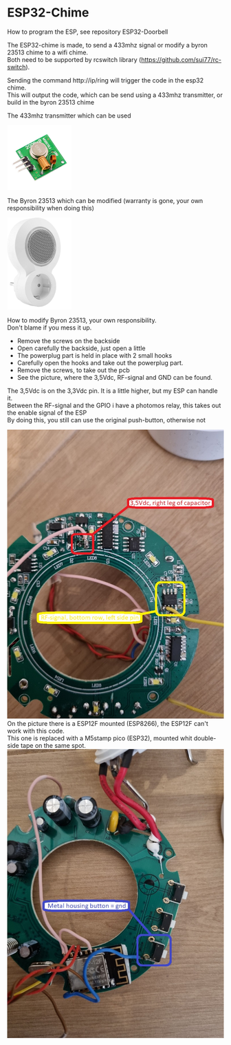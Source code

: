# ESP32-Chime

How to program the ESP, see repository ESP32-Doorbell

The ESP32-chime is made, to send a 433mhz signal or modify a byron 23513 chime to a wifi chime. <br>
Both need to be supported by rcswitch library (https://github.com/sui77/rc-switch).

Sending the command http://ip/ring will trigger the code in the esp32 chime. <br>
This will output the code, which can be send using a 433mhz transmitter, or build in the byron 23513 chime

The 433mhz transmitter which can be used

<img src="assets/Readme_home_pictures/433Mhz-RF-Wireless-transmitter.jpg" width="150" >

The Byron 23513 which can be modified (warranty is gone, your own responsibility when doing this)

<img src="assets/Readme_home_pictures/byron_dby-23513.jpg" width="150" >

How to modify Byron 23513, your own responsibility. <br>
Don't blame if you mess it up.
- Remove the screws on the backside <br>
- Open carefully the backside, just open a little<br>
- The powerplug part is held in place with 2 small hooks <br>
- Carefully open the hooks and take out the powerplug part. <br>
- Remove the screws, to take out the pcb <br>
- See the picture, where the 3,5Vdc, RF-signal and GND can be found.

The 3,5Vdc is on the 3,3Vdc pin. It is a little higher, but my ESP can handle it. <br>
Between the RF-signal and the GPIO i have a photomos relay, this takes out the enable signal of the ESP <br>
By doing this, you still can use the original push-button, otherwise not <br>

<img src="assets/Readme_home_pictures/20220205_193155_resized.jpg" width="750" > <br>
On the picture there is a ESP12F mounted (ESP8266), the ESP12F can't work with this code. <br>
This one is replaced with a M5stamp pico (ESP32), mounted whit double-side tape on the same spot. <br>
<img src="assets/Readme_home_pictures/20220205_193233_resized.jpg" width="750" >

